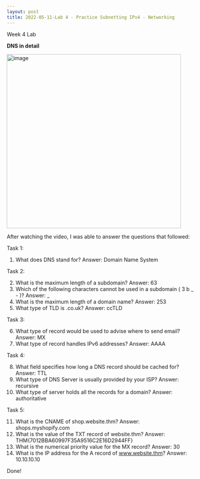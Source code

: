 ```yaml
---
layout: post
title: 2022-05-11-Lab 4 - Practice Subnetting IPv4 - Networking
---
```

Week 4 Lab

**DNS in detail**
 
<img width="468" alt="image" src="https://user-images.githubusercontent.com/98490306/167994226-6f270548-bab9-4452-8260-d87139f396cc.png">

After watching the video, I was able to answer the questions that followed:

Task 1:

1.	What does DNS stand for?
Answer: Domain Name System

Task 2:

2.	What is the maximum length of a subdomain?
Answer: 63
3.	Which of the following characters cannot be used in a subdomain ( 3 b _ - )?
Answer: _
4.	What is the maximum length of a domain name?
Answer: 253
5.	What type of TLD is .co.uk?
Answer: ccTLD

Task 3:

6.   What type of record would be used to advise where to send email?
      Answer: MX
7.	What type of record handles IPv6 addresses?
      Answer: AAAA

Task 4:

8.	What field specifies how long a DNS record should be cached for?
Answer: TTL
9.	What type of DNS Server is usually provided by your ISP?
Answer: recursive
10.	What type of server holds all the records for a domain?
Answer: authoritative

Task 5:

11.	What is the CNAME of shop.website.thm?
Answer: shops.myshopify.com
12.	What is the value of the TXT record of website.thm?
Answer: THM{7012BBA60997F35A9516C2E16D2944FF}
13.	What is the numerical priority value for the MX record?
Answer: 30
14.	What is the IP address for the A record of www.website.thm?
Answer: 10.10.10.10

Done!
